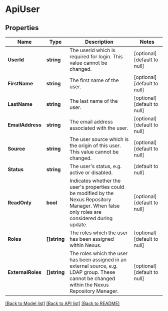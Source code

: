 # ApiUser

## Properties
Name | Type | Description | Notes
------------ | ------------- | ------------- | -------------
**UserId** | **string** | The userid which is required for login. This value cannot be changed. | [optional] [default to null]
**FirstName** | **string** | The first name of the user. | [optional] [default to null]
**LastName** | **string** | The last name of the user. | [optional] [default to null]
**EmailAddress** | **string** | The email address associated with the user. | [optional] [default to null]
**Source** | **string** | The user source which is the origin of this user. This value cannot be changed. | [optional] [default to null]
**Status** | **string** | The user&#x27;s status, e.g. active or disabled. | [default to null]
**ReadOnly** | **bool** | Indicates whether the user&#x27;s properties could be modified by the Nexus Repository Manager. When false only roles are considered during update. | [optional] [default to null]
**Roles** | **[]string** | The roles which the user has been assigned within Nexus. | [optional] [default to null]
**ExternalRoles** | **[]string** | The roles which the user has been assigned in an external source, e.g. LDAP group. These cannot be changed within the Nexus Repository Manager. | [optional] [default to null]

[[Back to Model list]](../README.md#documentation-for-models) [[Back to API list]](../README.md#documentation-for-api-endpoints) [[Back to README]](../README.md)

